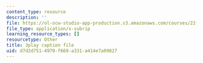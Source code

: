 ```yaml
---
content_type: resource
description: ''
file: https://ol-ocw-studio-app-production.s3.amazonaws.com/courses/22-01-introduction-to-nuclear-engineering-and-ionizing-radiation-fall-2016/d7d2d7514970f669a331a414e7a09827_SgM2wxELF4U.srt
file_type: application/x-subrip
learning_resource_types: []
resourcetype: Other
title: 3play caption file
uid: d7d2d751-4970-f669-a331-a414e7a09827
---
```

